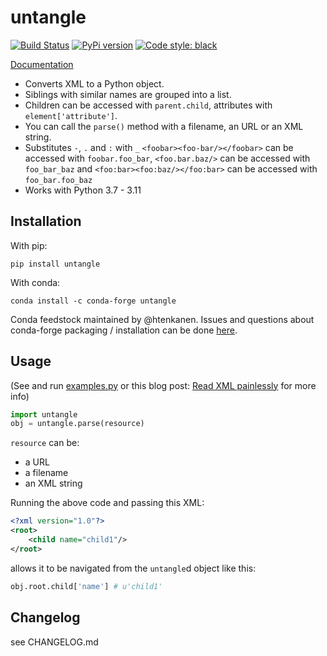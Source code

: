 untangle
========

[![Build Status](https://github.com/stchris/untangle/actions/workflows/build.yml/badge.svg)](https://github.com/stchris/untangle/actions)
[![PyPi version](https://img.shields.io/pypi/v/untangle.svg)](https://pypi.python.org/pypi/untangle)
<a href="https://github.com/psf/black"><img alt="Code style: black" src="https://img.shields.io/badge/code%20style-black-000000.svg"></a>

[Documentation](http://readthedocs.org/docs/untangle/en/latest/)

* Converts XML to a Python object.
* Siblings with similar names are grouped into a list.
* Children can be accessed with ``parent.child``, attributes with ``element['attribute']``.
* You can call the ``parse()`` method with a filename, an URL or an XML string.
* Substitutes ``-``, ``.`` and ``:`` with ``_`` ``<foobar><foo-bar/></foobar>`` can be accessed with ``foobar.foo_bar``, ``<foo.bar.baz/>`` can be accessed with ``foo_bar_baz`` and ``<foo:bar><foo:baz/></foo:bar>`` can be accessed with ``foo_bar.foo_baz``
* Works with Python 3.7 - 3.11

Installation
------------

With pip:
```
pip install untangle
```

With conda:
```
conda install -c conda-forge untangle
```

Conda feedstock maintained by @htenkanen. Issues and questions about conda-forge packaging / installation can be done [here](https://github.com/conda-forge/untangle-feedstock/issues).

Usage
-----
(See and run <a href="https://github.com/stchris/untangle/blob/main/examples.py">examples.py</a> or this blog post: [Read XML painlessly](http://pythonadventures.wordpress.com/2011/10/30/read-xml-painlessly/) for more info)

```python
import untangle
obj = untangle.parse(resource)
```

``resource`` can be:

* a URL
* a filename
* an XML string

Running the above code and passing this XML:

```xml
<?xml version="1.0"?>
<root>
	<child name="child1"/>
</root>
```
allows it to be navigated from the ``untangle``d object like this:

```python
obj.root.child['name'] # u'child1'
```

Changelog
---------

see CHANGELOG.md
